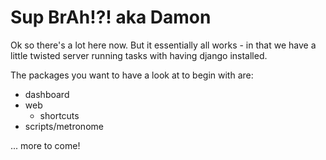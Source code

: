 # Sup BrAh!?! aka Damon

Ok so there's a lot here now. But it essentially all works - in that we have a
little twisted server running tasks with having django installed.

The packages you want to have a look at to begin with are:
* dashboard
* web
    * shortcuts
* scripts/metronome



... more to come!
